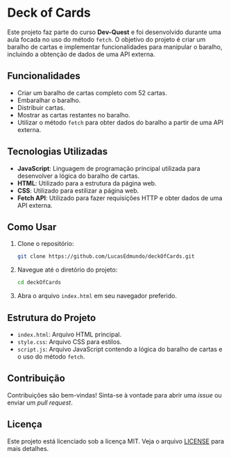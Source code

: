 # Deck of Cards

Este projeto faz parte do curso **Dev-Quest** e foi desenvolvido durante uma aula focada no uso do método `fetch`. O objetivo do projeto é criar um baralho de cartas e implementar funcionalidades para manipular o baralho, incluindo a obtenção de dados de uma API externa.

## Funcionalidades

- Criar um baralho de cartas completo com 52 cartas.
- Embaralhar o baralho.
- Distribuir cartas.
- Mostrar as cartas restantes no baralho.
- Utilizar o método `fetch` para obter dados do baralho a partir de uma API externa.

## Tecnologias Utilizadas

- **JavaScript**: Linguagem de programação principal utilizada para desenvolver a lógica do baralho de cartas.
- **HTML**: Utilizado para a estrutura da página web.
- **CSS**: Utilizado para estilizar a página web.
- **Fetch API**: Utilizado para fazer requisições HTTP e obter dados de uma API externa.

## Como Usar

1. Clone o repositório:
   ```bash
   git clone https://github.com/LucasEdmundo/deckOfCards.git
   ```
2. Navegue até o diretório do projeto:
   ```bash
   cd deckOfCards
   ```
3. Abra o arquivo `index.html` em seu navegador preferido.

## Estrutura do Projeto

- `index.html`: Arquivo HTML principal.
- `style.css`: Arquivo CSS para estilos.
- `script.js`: Arquivo JavaScript contendo a lógica do baralho de cartas e o uso do método `fetch`.

## Contribuição

Contribuições são bem-vindas! Sinta-se à vontade para abrir uma _issue_ ou enviar um _pull request_.

## Licença

Este projeto está licenciado sob a licença MIT. Veja o arquivo [LICENSE](LICENSE) para mais detalhes.

